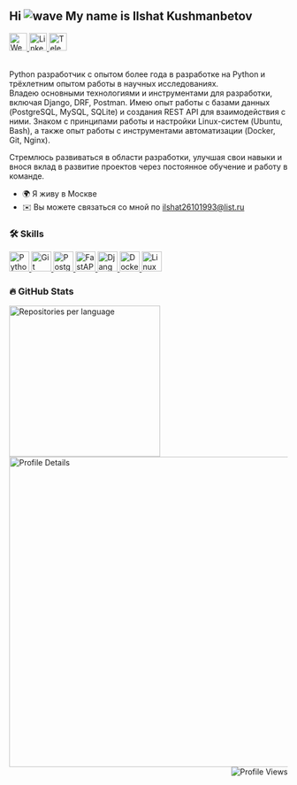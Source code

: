 Hi <img src="https://user-images.githubusercontent.com/18350557/176309783-0785949b-9127-417c-8b55-ab5a4333674e.gif" alt="wave"> My name is Ilshat Kushmanbetov
---

<div>
    <a href="https://ilshat2.github.io/" target="_blank" rel="noreferrer">
        <img src="https://img.icons8.com/ios/452/worldwide-location.png" alt="Website" width="32" height="32">
    </a>
    <a href="https://www.linkedin.com/in/ilshat2/" target="_blank" rel="noreferrer">
        <picture>
            <source media="(prefers-color-scheme: dark)" srcset="https://raw.githubusercontent.com/danielcranney/readme-generator/main/public/icons/socials/linkedin-dark.svg" />
            <source media="(prefers-color-scheme: light)" srcset="https://raw.githubusercontent.com/danielcranney/readme-generator/main/public/icons/socials/linkedin.svg" />
            <img src="https://raw.githubusercontent.com/danielcranney/readme-generator/main/public/icons/socials/linkedin.svg" alt="LinkedIn" width="32" height="32">
        </picture>
    </a>
    <a href="https://t.me/spasibo24" target="_blank">
        <img src="https://upload.wikimedia.org/wikipedia/commons/8/82/Telegram_logo.svg" alt="Telegram" width="32" height="32">
    </a>
    <br>  &nbsp; 
</div>


<div>
    <p>
        Python разработчик с опытом более года в разработке на Python и трёхлетним опытом работы в научных исследованиях.<br>
        Владею основными технологиями и инструментами для разработки, включая Django, DRF, Postman.
        Имею опыт работы с базами данных (PostgreSQL, MySQL, SQLite) и создания REST API для взаимодействия с ними.
        Знаком с принципами работы и настройки Linux-систем (Ubuntu, Bash), а также опыт работы с инструментами автоматизации (Docker, Git, Nginx).
    </p>
    <p>
        Стремлюсь развиваться в области разработки, улучшая свои навыки и внося вклад в развитие проектов через постоянное обучение и работу в команде.
    </p>
    <ul>
        <li>🌍 Я живу в Москве</li>
        <li>✉️ Вы можете связаться со мной по <a href="mailto:ilshat26101993@list.ru">ilshat26101993@list.ru</a></li>
    </ul>
</div>
    

### :hammer_and_wrench: Skills
<div>
    <p align="left">
        <a href="https://www.python.org/" target="_blank" rel="noreferrer">
            <img src="https://raw.githubusercontent.com/danielcranney/readme-generator/main/public/icons/skills/python-colored.svg" alt="Python" width="36" height="36">
        </a>
        <a href="https://git-scm.com/" target="_blank" rel="noreferrer">
            <img src="https://raw.githubusercontent.com/danielcranney/readme-generator/main/public/icons/skills/git-colored.svg" alt="Git" width="36" height="36">
        </a>
        <a href="https://www.postgresql.org/" target="_blank" rel="noreferrer">
            <img src="https://raw.githubusercontent.com/danielcranney/readme-generator/main/public/icons/skills/postgresql-colored.svg" alt="PostgreSQL" width="36" height="36">
        </a>
        <a href="https://fastapi.tiangolo.com/" target="_blank" rel="noreferrer">
            <img src="https://raw.githubusercontent.com/danielcranney/readme-generator/main/public/icons/skills/fastapi-colored.svg" alt="FastAPI" width="36" height="36">
        </a>
        <a href="https://www.djangoproject.com/" target="_blank" rel="noreferrer">
            <img src="https://raw.githubusercontent.com/danielcranney/readme-generator/main/public/icons/skills/django-colored.svg" alt="Django" width="36" height="36">
        </a>
        <a href="https://www.docker.com/" target="_blank" rel="noreferrer">
            <img src="https://raw.githubusercontent.com/danielcranney/readme-generator/main/public/icons/skills/docker-colored.svg" alt="Docker" width="36" height="36">
        </a>
        <a href="https://www.linux.org" target="_blank" rel="noreferrer">
            <img src="https://raw.githubusercontent.com/danielcranney/readme-generator/main/public/icons/skills/linux-colored.svg" alt="Linux" width="36" height="36">
        </a>
    </p>
</div>


### :fire: GitHub Stats
<div>
    <img src="http://github-profile-summary-cards.vercel.app/api/cards/repos-per-language?username=ilshat2&theme=default" alt="Repositories per language" width="273">
    <img src="http://github-profile-summary-cards.vercel.app/api/cards/profile-details?username=ilshat2&theme=github" alt="Profile Details" width="561">
</div>

<div id="views" align="right">
    <img src="https://komarev.com/ghpvc/?username=ilshat2" alt="Profile Views">
</div>

